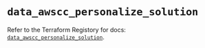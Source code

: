# `data_awscc_personalize_solution`

Refer to the Terraform Registory for docs: [`data_awscc_personalize_solution`](https://registry.terraform.io/providers/hashicorp/awscc/0.70.0/docs/data-sources/personalize_solution).

